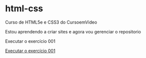 # html-css
 Curso de HTML5e e CSS3 do CursoemVideo

 Estou aprendendo a criar sites e agora vou gerenciar o repositorio

<a herf="https://dimitriusmarcio.github.io/html-css/exercicio/ex001/index.html">Executar o exercício 001</a>

<a href="https://professorguanabara.github.io/html-css/exercicios/ex001/index.html">Executar o exercício 001</a>